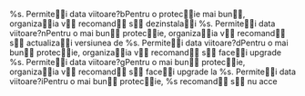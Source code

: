 % s .   P e r m i t e i   d a t a   v i i t o a r e ? b P e n t r u   o   p r o t e c i e   m a i   b u n ,   o r g a n i z a i a   v   r e c o m a n d   s   d e z i n s t a l a i   % s .   P e r m i t e i   d a t a   v i i t o a r e ? n P e n t r u   o   m a i   b u n   p r o t e c i e ,   o r g a n i z a i a   v   r e c o m a n d   s   a c t u a l i z a i   v e r s i u n e a   d e   % s .   P e r m i t e i   d a t a   v i i t o a r e ? d P e n t r u   o   m a i   b u n   p r o t e c i e ,   o r g a n i z a i a   v   r e c o m a n d   s   f a c e i   u p g r a d e   % s .   P e r m i t e i   d a t a   v i i t o a r e ? g P e n t r u   o   m a i   b u n   p r o t e c i e ,   o r g a n i z a i a   v   r e c o m a n d   s   f a c e i   u p g r a d e   l a   % s .   P e r m i t e i   d a t a   v i i t o a r e ? i P e n t r u   o   m a i   b u n   p r o t e c i e ,   % s   r e c o m a n d   s   n u   a c c e